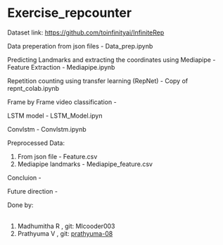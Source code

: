 # Exercise_repcounter

Dataset link: https://github.com/toinfinityai/InfiniteRep

Data preperation from json files - Data_prep.ipynb <br>

Predicting Landmarks and extracting the coordinates using Mediapipe - Feature Extraction - Mediapipe.ipynb<br>

Repetition counting using transfer learning (RepNet) - Copy of repnt_colab.ipynb<br>

Frame by Frame video classification - <br>

LSTM model - LSTM_Model.ipyn<br>

Convlstm - Convlstm.ipynb<br>

Preprocessed Data:
1. From json file - Feature.csv
2. Mediapipe landmarks - Mediapipe_feature.csv

Concluion - <br>

Future direction - <br>


Done by:<br>
<br>
1. Madhumitha R , git: MIcooder003<br>
2. Prathyuma V , git: [prathyuma-08](https://github.com/prathyuma-08)<br>

